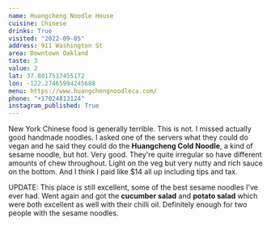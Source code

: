 ```yaml
---
name: Huangcheng Noodle House
cuisine: Chinese
drinks: True
visited: "2022-09-05"
address: 911 Washington St
area: Downtown Oakland
taste: 3
value: 2
lat: 37.8017517455172
lon: -122.27465994245688
menu: https://www.huangchengnoodleca.com/
phone: "+17024813124"
instagram_published: True
---
```


New York Chinese food is generally terrible. This is not. I missed actually good handmade noodles. I asked one of the servers what they could do vegan and he said they could do the **Huangcheng Cold Noodle**, a kind of sesame noodle, but hot. Very good. They're quite irregular so have different amounts of chew throughout. Light on the veg but very nutty and rich sauce on the bottom. And I think I paid like $14 all up including tips and tax.

UPDATE: This place is still excellent, some of the best sesame noodles I've ever had. Went again and got the **cucumber salad** and **potato salad** which were both excellent as well with their chilli oil. Definitely enough for two people with the sesame noodles.
